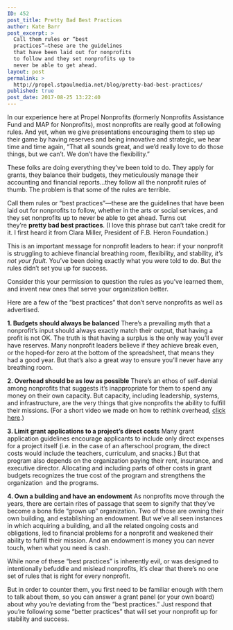 ```yaml
---
ID: 452
post_title: Pretty Bad Best Practices
author: Kate Barr
post_excerpt: >
  Call them rules or “best
  practices”—these are the guidelines
  that have been laid out for nonprofits
  to follow and they set nonprofits up to
  never be able to get ahead.
layout: post
permalink: >
  http://propel.stpaulmedia.net/blog/pretty-bad-best-practices/
published: true
post_date: 2017-08-25 13:22:40
---
```

In our experience here at Propel Nonprofits (formerly Nonprofits Assistance Fund and MAP for Nonprofits), most nonprofits are really good at following rules. And yet, when we give presentations encouraging them to step up their game by having reserves and being innovative and strategic, we hear time and time again, “That all sounds great, and we’d really love to do those things, but we can’t. We don’t have the flexibility.”

These folks are doing everything they’ve been told to do. They apply for grants, they balance their budgets, they meticulously manage their accounting and financial reports...they follow all the nonprofit rules of thumb. The problem is that some of the rules are terrible.

Call them rules or “best practices”—these are the guidelines that have been laid out for nonprofits to follow, whether in the arts or social services, and they set nonprofits up to never be able to get ahead. Turns out they’re <strong>pretty bad best practices</strong>. (I love this phrase but can’t take credit for it. I first heard it from Clara Miller, President of F.B. Heron Foundation.)

This is an important message for nonprofit leaders to hear: if your nonprofit is struggling to achieve financial breathing room, flexibility, and stability, <em>it’s not your fault</em>. You’ve been doing exactly what you were told to do. But the rules didn’t set you up for success.

Consider this your permission to question the rules as you’ve learned them, and invent new ones that serve your organization better.

Here are a few of the “best practices” that don’t serve nonprofits as well as advertised.

<strong>1. Budgets should always be balanced</strong>
There’s a prevailing myth that a nonprofit’s input should always exactly match their output, that having a profit is not OK. The truth is that having a surplus is the only way you’ll ever have reserves. Many nonprofit leaders believe if they achieve break even, or the hoped-for zero at the bottom of the spreadsheet, that means they had a good year. But that’s also a great way to ensure you’ll never have any breathing room.

<strong>2. Overhead should be as low as possible</strong>
There’s an ethos of self-denial among nonprofits that suggests it’s inappropriate for them to spend any money on their own capacity. But capacity, including leadership, systems, and infrastructure, are the very things that give nonprofits the ability to fulfill their missions. (For a short video we made on how to rethink overhead, <a href="http://propelnonprofits.org/resources/revisioning-nonprofit-overhead-primer-video/">click here</a>.)

<strong>3. Limit grant applications to a project’s direct costs</strong>
Many grant application guidelines encourage applicants to include only direct expenses for a project itself (i.e. in the case of an afterschool program, the direct costs would include the teachers, curriculum, and snacks.) But that program also depends on the organization paying their rent, insurance, and executive director. Allocating and including parts of other costs in grant budgets recognizes the true cost of the program and strengthens the organization  and the programs.

<strong>4. Own a building and have an endowment</strong>
As nonprofits move through the years, there are certain rites of passage that seem to signify that they’ve become a bona fide “grown up” organization. Two of those are owning their own building, and establishing an endowment. But we’ve all seen instances in which acquiring a building, and all the related ongoing costs and obligations, led to financial problems for a nonprofit and weakened their ability to fulfill their mission. And an endowment is money you can never touch, when what you need is cash.

While none of these “best practices” is inherently evil, or was designed to intentionally befuddle and mislead nonprofits, it’s clear that there’s no one set of rules that is right for every nonprofit.

But in order to counter them, you first need to be familiar enough with them to talk about them, so you can answer a grant panel (or your own board) about why you’re deviating from the “best practices.” Just respond that you’re following some “better practices” that will set your nonprofit up for stability and success.